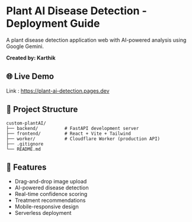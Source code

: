 # Plant AI Disease Detection - Deployment Guide

A  plant disease detection application web with AI-powered analysis using Google Gemini.

**Created by: Karthik**

## 🌐 Live Demo
Link : https://plant-ai-detection.pages.dev

## 📁 Project Structure
```
custom-plantAI/
├── backend/          # FastAPI development server
├── frontend/         # React + Vite + Tailwind
├── worker/           # Cloudflare Worker (production API)
├── .gitignore
└── README.md
```

## 🎯 Features
- Drag-and-drop image upload
- AI-powered disease detection
- Real-time confidence scoring
- Treatment recommendations
- Mobile-responsive design
- Serverless deployment
